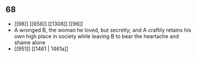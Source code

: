 ## 68
- [[98]] [[658]] [[1306]] [[96]] 
- A wronged B, the woman he loved, but secretly; and A craftily retains his own high place in society while leaving B to bear the heartache and shame alone
- [[951]] [[1461 | 1461a]] 

